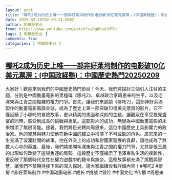 ```yaml
---
layout: post
title: "哪吒2成为历史上唯一一部非好莱坞制作的电影破10亿美元票房；(中国政経塾)：中國歷史熱門20250209"
date: 2025-02-10T02:50:21.000Z
author: 明鏡歷史台
from: https://www.youtube.com/watch?v=Dg0DoUiMTUc
tags: [ 明鏡歷史台 ]
comments: True
categories: [ 明鏡歷史台 ]
---
```

<!--1739155821000-->
[哪吒2成为历史上唯一一部非好莱坞制作的电影破10亿美元票房；(中国政経塾)：中國歷史熱門20250209](https://www.youtube.com/watch?v=Dg0DoUiMTUc)
------

<div>
大家好！歡迎來到我們的中國歷史熱門節目！今天，我們將探討三個引人注目的主題，分別是中國動畫電影的里程碑《哪吒2》、卓越政治家周恩来的生平，以及毛澤東與江青之間複雜的權力鬥爭。首先，讓我們來談談《哪吒2》，這部非好萊塢製作的動畫電影風靡全球，成為了歷史上第一部突破10億美元票房的影片。它不僅延續了小哪吒的冒險故事，更以精美的畫面和深刻的主題，讓觀眾在享受視覺盛宴的同時，感受到成長的挑戰與勇氣。這部影片的成功，無疑為中國動畫電影的未來增添了無限可能。接著，我們將目光轉向周恩来，這位中國歷史上具影響力的政治家。他的智慧與魅力使他在新中國的建立中扮演了不可或缺的角色。周恩来的一生充滿了波瀾壯闊的故事，他在外交上的成功和對國家發展的貢獻，讓他成為了無數人心中的英雄。最後，我們將揭開毛澤東與江青之間的權力鬥爭，尤其是張玉鳳的出現如何改變了這場角逐的局勢。這段歷史不僅揭示了毛澤東私生活的複雜性，更反映了那個時代女性在權力遊戲中的艱辛與無奈。這些故事都充滿了挑戰與智慧，讓我們不禁期待接下來的深入探討。請大家繼續收看詳細內容！#哪吒2 #票房 #非好莱坞制作 #中国动画电影 #成长 #挑战 #冒险 #中国文化 #传播 #周恩来
</div>
